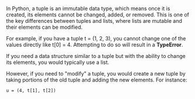 
In Python, a tuple is an immutable data type, which means once it is created, its elements cannot be changed, added, or removed. This is one of the key differences between tuples and lists, where lists are mutable and their elements can be modified.

For example, if you have a tuple t = (1, 2, 3), you cannot change one of the values directly like t[0] = 4. Attempting to do so will result in a **TypeError**.

If you need a data structure similar to a tuple but with the ability to change its elements, you would typically use a list. 

However, if you need to "modify" a tuple, you would create a new tuple by taking portions of the old tuple and adding the new elements. For instance:
```
u = (4, t[1], t[2])
```